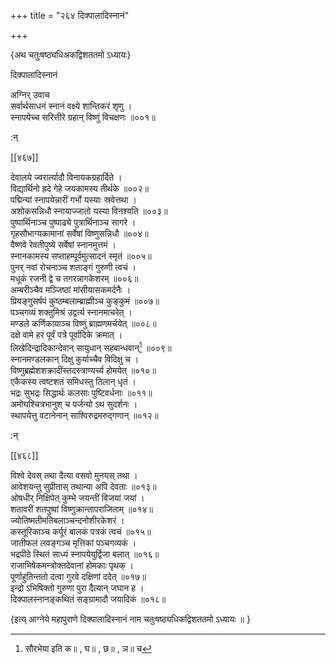 +++
title = "२६४ दिक्पालादिस्नानं"

+++

\{अथ चतुःषष्ठ्यधिअकद्विशततमो ऽध्यायः\}

दिक्पालादिस्नानं  
    
अग्निर् उवाच  
सर्वार्थसाधनं स्नानं वक्ष्ये शान्तिकरं शृणु   ।  
स्नापयेच्च सरित्तीरे ग्रहान् विष्णुं विचक्षणः   ॥००१॥  
    
:न्  
    
[^१]: सौरभेया इति क॥ , घ॥ , छ॥ , ञ॥ च  
    
[^२]: पुष्पराशय इति ज॥ , ट॥ च  

[[४६७]]
    
देवालये ज्वरार्त्यादौ विनायकग्रहार्दिते ।  
विद्यार्थिनो ह्रदे गेहे जयकामस्य तीर्थके ॥००२॥  
पद्मिन्यां स्नापयेन्नारीं गर्भो यस्याः स्रवेत्तथा   ।  
अशोकसन्निधौ स्नायाज्जातो यस्या विनश्यति ॥००३॥  
पुष्पार्थिनाञ्च पुष्पाढ्ये पुत्रार्थिनाञ्च सागरे   ।  
गृहसौभाग्यकामानां सर्वेषां विष्णुसन्निधौ   ॥००४॥  
वैष्णवे रेवतीपुष्ये सर्वेषां स्नानमुत्तमं   ।  
स्नानकामस्य सप्ताहम्पूर्वमुत्सादनं स्मृतं   ॥००५॥  
पुनर् नवां रोचनाञ्च शताङ्गं गुरुणी त्वचं   ।  
मधूकं रजनी द्वे च तगरन्नागकेशरम् ॥००६॥  
अम्बरीञ्चैव मञ्जिष्ठां मांसीयासकमर्दनैः   ।  
प्रियङ्गुसर्षपं कुष्ठम्बलाम्ब्राह्मीञ्च कुङ्कुमं   ॥००७॥  
पञ्चगव्यं शक्तुमिश्रं उद्वर्त्य स्नानमाचरेत् ।  
मण्डले कर्णिकायाञ्च विष्णुं ब्राह्मणमर्चयेत्   ॥००८॥  
दक्षे वामे हरं पूर्वं पत्रे पूर्वादिके क्रमात्   ।  
लिखेदिन्द्रादिकान्देवान् सायुधान् सहबान्धवान्[^१] ॥००९॥  
स्नानमण्डलकान् दिक्षु कुर्याच्चैव विदिक्षु च ।  
विष्णुब्रह्मेशशक्रादींस्तदस्त्राण्यर्च्य होमयेत्   ॥०१०॥  
एकैकस्य त्वष्टशतं समिधस्तु तिलान् धृतं ।  
भद्रः सुभद्रः सिद्धार्थः कलसाः पुष्टिवर्धनाः   ॥०११॥  
अमोघश्चित्रभानुश् च पर्जन्यो ऽथ सुदर्शनः ।  
स्थापयेत्तु वटानेनान् साश्विरुद्रमरुद्गणान् ॥०१२॥  
    
:न्  
    
[^१]: सहवाहनानिति घ॥ , ज॥ च  

[[४६८]]
    
विश्वे देवस् तथा दैत्या वसवो मुनयस् तथा ।  
आवेशयन्तु सुप्रीतास् तथान्या अपि देवताः ॥०१३॥  
ओषधीर् निक्षिपेत् कुम्भे जयन्तीं विजयां जयां   ।  
शतावरीं शतपुष्पां विष्णुक्रान्तापराजिताम्   ॥०१४॥  
ज्योतिष्मतीमतिबलाञ्चन्दनोशीरकेशरं ।  
कस्तूरिकाञ्च कर्पूरं बालकं पत्रकं त्वचं   ॥०१५॥  
जातीफलं लवङ्गञ्च मृत्तिकां पञ्चगव्यकं   ।  
भद्रपीठे स्थितं साध्यं स्नापयेयुर्द्विजा बलात्   ॥०१६॥  
राजाभिषेकमन्त्रोक्तदेवानां होमकाः पृथक्   ।  
पूर्णाहुतिन्ततो दत्वा गुरवे दक्षिणां ददेत् ॥०१७॥  
इन्द्रो ऽभिषिक्तो गुरुणा पुरा दैत्यान् जघान ह ।  
दिक्पालस्नानङ्कथितं सङ्ग्रामादौ जयादिकं ॥०१८॥  
    
\{इत्य् आग्नेये महापुराणे दिक्पालादिस्नानं नाम चतुःषष्ठ्यधिकद्विशततमो ऽध्यायः ॥  }
    